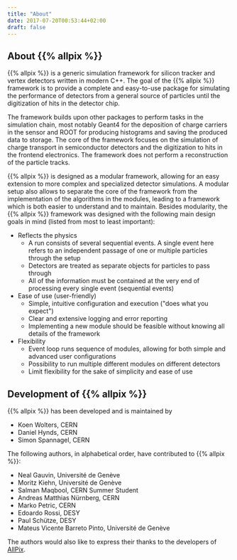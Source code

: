 ```yaml
---
title: "About"
date: 2017-07-20T00:53:44+02:00
draft: false
---
```


## About {{% allpix %}}

{{% allpix %}} is a generic simulation framework for silicon tracker and vertex detectors written in modern C++. The goal of the {{% allpix %}} framework is to provide a complete and easy-to-use package for simulating the performance of detectors from a general source of particles until the digitization of hits in the detector chip.

The framework builds upon other packages to perform tasks in the simulation chain, most notably Geant4 for the deposition of charge carriers in the sensor and ROOT for producing histograms and saving the produced data to storage. The core of the framework focuses on the simulation of charge transport in semiconductor detectors and the digitization to hits in the frontend electronics. The framework does not perform a reconstruction of the particle tracks.

{{% allpix %}} is designed as a modular framework, allowing for an easy extension to more complex and specialized detector simulations. A modular setup also allows to separate the core of the framework from the implementation of the algorithms in the modules, leading to a framework which is both easier to understand and to maintain. Besides modularity, the {{% allpix %}} framework was designed with the following main design goals in mind (listed from most to least important):

* Reflects the physics
  * A run consists of several sequential events. A single event here refers to an independent passage of one or multiple particles through the setup
  * Detectors are treated as separate objects for particles to pass through
  * All of the information must be contained at the very end of processing every single event (sequential events)
* Ease of use (user-friendly)
  * Simple, intuitive configuration and execution ("does what you expect")
  * Clear and extensive logging and error reporting
  * Implementing a new module should be feasible without knowing all details of the framework
* Flexibility
  * Event loop runs sequence of modules, allowing for both simple and advanced user configurations
  * Possibility to run multiple different modules on different detectors
  * Limit flexibility for the sake of simplicity and ease of use


## Development of {{% allpix %}}

{{% allpix %}} has been developed and is maintained by

* Koen Wolters, CERN
* Daniel Hynds, CERN
* Simon Spannagel, CERN

The following authors, in alphabetical order, have contributed to {{% allpix %}}:

* Neal Gauvin, Université de Genève
* Moritz Kiehn, Université de Genève
* Salman Maqbool, CERN Summer Student
* Andreas Matthias Nürnberg, CERN
* Marko Petric, CERN
* Edoardo Rossi, DESY
* Paul Schütze, DESY
* Mateus Vicente Barreto Pinto, Université de Genève

The authors would also like to express their thanks to the developers of [AllPix](https://twiki.cern.ch/twiki/bin/view/Main/AllPix).
